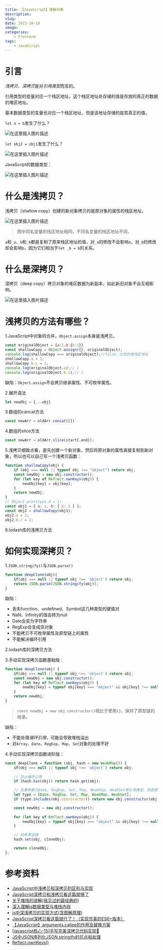 ```yaml
---
title: 【JavaScript】理解对象
description: 
slug: 
date: 2023-10-10
image: 
categories:
    - Frontend
tags:
    - JavaScript
---
```

# 引言

*浅拷贝、深拷贝*是对*引用类型*而言的。

引用类型的变量对应一个栈区地址，这个栈区地址处存储的值是存放的真正的数据的堆区地址。

基本数据类型的变量也对应一个栈区地址，但是该地址存储的是其真正的值。

`let a = b`发生了什么？

![在这里插入图片描述](https://img-blog.csdnimg.cn/f9ead275dacb461db9574a77ed500201.png)

`let obj2 = obj1`发生了什么？

![在这里插入图片描述](https://img-blog.csdnimg.cn/dc0b299afa3e4ea0af29aa2bf4152d03.png)



JavaScript的数据类型：

![在这里插入图片描述](https://img-blog.csdnimg.cn/52f24fe7c273438493d169438ad1f3af.png)



# 什么是浅拷贝？

浅拷贝（shallow copy）创建的新对象拷贝的是原对象的属性的栈区地址。

![在这里插入图片描述](https://img-blog.csdnimg.cn/8ffe2b7aa09c480aadc3f31e1257bc8b.png)

> 图中同名变量的栈区地址相同，不同名变量的栈区地址不同。

`a`和`_a`、`b`和`_b`都是复制了原来栈区地址的值，对`_a`的修改不会影响`a`，对`_b`的修改却会影响`b`，因为它们相当于`let _b = b`的关系。

# 什么是深拷贝？

深拷贝（deep copy）拷贝对象的堆区数据为新副本，如此新旧对象不会互相影响。

![在这里插入图片描述](https://img-blog.csdnimg.cn/cf26c89064994475896f25138e7531e8.png)

# 浅拷贝的方法有哪些？

1.JavaScript中对象的合并，`Object.assign`本身是浅拷贝。

```javascript
const originalObject = {a:1,b:{c:1}}
const shallowCopy = Object.assign({}, originalObject);
console.log(shallowCopy === originalObject);//false，比较的是栈区地址
shallowCopy.a = 2;
shallowCopy.b.c = 2;
console.log(originalObject.a);// 1
console.log(originalObject.b.c);// 2
```

缺陷：`Object.assign`不会拷贝继承属性、不可枚举属性。

2.展开语法

```javascript
let newObj = {...obj}
```

3.数组的cancat方法

```javascript
const newArr = oldArr.concat([])
```

4.数组的slice方法

```javascript
const newArr = oldArr.slice(start[,end]);
```

5.浅拷贝细致点看，是先创建一个新对象，然后将原对象的属性直接复制到新对象，所以也可以自己写一个浅拷贝函数：

```javascript
function shallowCopy(obj) {
    if (obj === null || typeof obj !== "object") return obj;
    const newObj = new obj.constructor();
    for (let key of Reflect.ownKeys(obj)) {
        newObj[key] = obj[key];
    }
    return newObj;
}
// Object.prototype.d = 1;
const obj1 = { a: 1, b: { c: 1 } };
const obj2 = shallowCopy(obj1);
obj2.a = 2;
obj2.b.c = 2;
```



6.lodash库的浅拷贝方法

# 如何实现深拷贝？

1.`JSON.stringify()`与`JSON.parse()`

```javascript
function deepClone(obj){
    if(obj === null || typeof obj !== 'object') return obj;
    return JSON.parse(JSON.stringify(obj));
}
```

缺陷：

- 丢失function、undefined、Symbol这几种类型的键值对
- NaN、Infinity的值会转为null
- Date会变为字符串
- RegExp会变成空对象
- 不能拷贝不可枚举属性及原型链上的属性
- 不能解决循环引用

2.lodash库的深拷贝方法

3.手动实现深拷贝函数基础版：

```javascript
function deepClone(obj) {
    if(obj === null || typeof obj !== 'object') return obj;
    const newObj = new obj.constructor();
    for (let key of Reflect.ownKeys(obj)) {
        newObj[key] = typeof obj[key] === "object" && obj[key] !== null ? arguments.callee(obj[key]) : obj[key];
    }
    return newObj;
}
```

> `const newObj = new obj.constructor()`相比于使用`{}`，保持了原型链的继承。

缺陷：

- 不能处理*循环引用*，可能会导致堆栈溢出
- 对`Array`、`Date`、`RegExp`、`Map`、`Set`对象的处理不好

4.手动实现深拷贝函数进阶版：

```javascript
const deepClone = function (obj, hash = new WeakMap()) {
    if(obj === null || typeof obj !== 'object') return obj;
    
    // 防止循环引用
    if (hash.has(obj)) return hash.get(obj);

    // 如果参数为Date, RegExp, Set, Map, WeakMap, WeakSet等引用类型，则直接生成一个新的实例
    let type = [Date, RegExp, Set, Map, WeakMap, WeakSet];
    if (type.includes(obj.constructor)) return new obj.constructor(obj);

    const newObj = new obj.constructor();
    
    for (let key of Reflect.ownKeys(obj)) {
        newObj[key] = typeof obj[key] === "object" && obj[key] !== null ? arguments.callee(obj[key]) : obj[key];
    }

    // 哈希表设值
    hash.set(obj, cloneObj);

    return cloneObj;
};
```



# 参考资料

- [JavaScript中浅拷贝和深拷贝的区别与实现](https://blog.csdn.net/icemwj/article/details/119782133#:~:text=JavaScript%E4%B8%AD%E6%B5%85%E6%8B%B7%E8%B4%9D%E5%92%8C%E6%B7%B1%E6%8B%B7%E8%B4%9D%E7%9A%84%E5%8C%BA%E5%88%AB%E4%B8%8E%E5%AE%9E%E7%8E%B0%201%201%E3%80%81%E6%B7%B1%E6%8B%B7%E8%B4%9D%E5%92%8C%E6%B5%85%E6%8B%B7%E8%B4%9D%E7%9A%84%E5%8C%BA%E5%88%AB%20%E6%B5%85%E6%8B%B7%E8%B4%9D%EF%BC%88shallow%20copy%EF%BC%89%EF%BC%9A%E5%8F%AA%E5%A4%8D%E5%88%B6%E6%8C%87%E5%90%91%E6%9F%90%E4%B8%AA%E5%AF%B9%E8%B1%A1%E7%9A%84%E6%8C%87%E9%92%88%EF%BC%8C%E8%80%8C%E4%B8%8D%E5%A4%8D%E5%88%B6%E5%AF%B9%E8%B1%A1%E6%9C%AC%E8%BA%AB%EF%BC%8C%E6%96%B0%E6%97%A7%E5%AF%B9%E8%B1%A1%E5%85%B1%E4%BA%AB%E4%B8%80%E5%9D%97%E5%86%85%E5%AD%98%E3%80%82%20%E6%B7%B1%E6%8B%B7%E8%B4%9D%EF%BC%88deep%20copy%EF%BC%89%EF%BC%9A%E5%A4%8D%E5%88%B6%E5%B9%B6%E5%88%9B%E5%BB%BA%E4%B8%80%E4%B8%AA%E4%B8%80%E6%A8%A1%E4%B8%80%E6%A0%B7%E7%9A%84%E5%AF%B9%E8%B1%A1%EF%BC%8C%E4%B8%8D%E5%85%B1%E4%BA%AB%E5%86%85%E5%AD%98%EF%BC%8C%E4%BF%AE%E6%94%B9%E6%96%B0%E5%AF%B9%E8%B1%A1%EF%BC%8C%E6%97%A7%E5%AF%B9%E8%B1%A1%E4%BF%9D%E6%8C%81%E4%B8%8D%E5%8F%98%E3%80%82%202,3.1%20%E9%80%92%E5%BD%92%E9%81%8D%E5%8E%86%E6%89%80%E6%9C%89%E5%B1%82%E7%BA%A7%EF%BC%8C%E5%AE%9E%E7%8E%B0%E6%B7%B1%E6%8B%B7%E8%B4%9D%20%E6%88%91%E4%BB%AC%E9%87%87%E7%94%A8%20%E9%80%92%E5%BD%92%20%E7%9A%84%E6%96%B9%E5%BC%8F%E6%9D%A5%E5%B0%81%E8%A3%85%E5%AE%9E%E7%8E%B0%E6%B7%B1%E6%8B%B7%E8%B4%9D%E7%9A%84%E5%87%BD%E6%95%B0%E3%80%82%20%2F%2F%201.%20)
- [JavaScript深拷贝和浅拷贝看这篇就够了](https://juejin.cn/post/6994453856063062053)
- [关于堆栈的讲解(我见过的最经典的)](https://blog.csdn.net/yingms/article/details/53188974)
- [深入理解js数据类型与堆栈内存](https://juejin.cn/post/6942880039897825294#heading-15)
- [js中深浅拷贝的实现方式(含图解原理)](https://blog.csdn.net/weixin_42467467/article/details/106147205)
- [JavaScript深拷贝看这篇就行了！（实现完美的ES6+版本）](https://blog.csdn.net/cc18868876837/article/details/114918262)
- [【JavaScript】arguments.callee的作用及替换方案](https://blog.csdn.net/u013451157/article/details/78686881)
- [[javascript核心-15]手写完美深拷贝代码实现🍌](https://juejin.cn/post/7247278895338913851)
- [JS中JSON序列化JSON.stringify的坑点和处理](https://juejin.cn/post/7077487024474685470)
- [Reflect.ownKeys()](https://developer.mozilla.org/zh-CN/docs/Web/JavaScript/Reference/Global_Objects/Reflect/ownKeys)